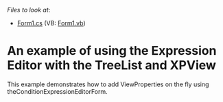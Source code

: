 <!-- default file list -->
*Files to look at*:

* [Form1.cs](./CS/E1887/Form1.cs) (VB: [Form1.vb](./VB/E1887/Form1.vb))
<!-- default file list end -->
# An example of using the Expression Editor with the TreeList and XPView


<p>This example demonstrates how to add ViewProperties on the fly using theConditionExpressionEditorForm.</p>

<br/>


